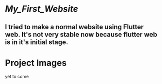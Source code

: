 # _My_First_Website_

## I tried to make a normal website using Flutter web. It's not very stable now because flutter web is in it's initial stage.

# Project Images

yet to come
